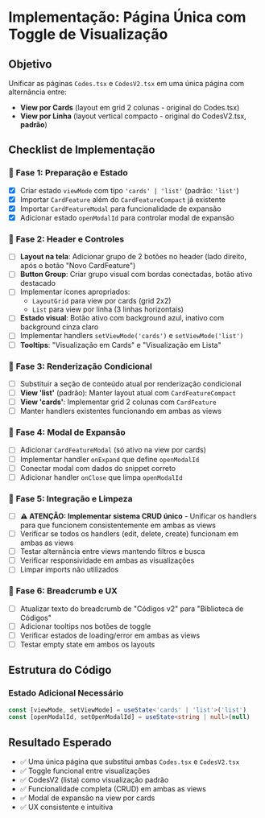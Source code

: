 # Implementação: Página Única com Toggle de Visualização

## Objetivo
Unificar as páginas `Codes.tsx` e `CodesV2.tsx` em uma única página com alternância entre:
- **View por Cards** (layout em grid 2 colunas - original do Codes.tsx)
- **View por Linha** (layout vertical compacto - original do CodesV2.tsx, **padrão**)

## Checklist de Implementação

### 🎯 **Fase 1: Preparação e Estado**
- [x] Criar estado `viewMode` com tipo `'cards' | 'list'` (padrão: `'list'`)
- [x] Importar `CardFeature` além do `CardFeatureCompact` já existente
- [x] Importar `CardFeatureModal` para funcionalidade de expansão
- [x] Adicionar estado `openModalId` para controlar modal de expansão

### 🎯 **Fase 2: Header e Controles**
- [ ] **Layout na tela**: Adicionar grupo de 2 botões no header (lado direito, após o botão "Novo CardFeature")
- [ ] **Button Group**: Criar grupo visual com bordas conectadas, botão ativo destacado
- [ ] Implementar ícones apropriados:
  - `LayoutGrid` para view por cards (grid 2x2)
  - `List` para view por linha (3 linhas horizontais)
- [ ] **Estado visual**: Botão ativo com background azul, inativo com background cinza claro
- [ ] Implementar handlers `setViewMode('cards')` e `setViewMode('list')`
- [ ] **Tooltips**: "Visualização em Cards" e "Visualização em Lista"

### 🎯 **Fase 3: Renderização Condicional**
- [ ] Substituir a seção de conteúdo atual por renderização condicional
- [ ] **View 'list'** (padrão): Manter layout atual com `CardFeatureCompact`
- [ ] **View 'cards'**: Implementar grid 2 colunas com `CardFeature`
- [ ] Manter handlers existentes funcionando em ambas as views

### 🎯 **Fase 4: Modal de Expansão**
- [ ] Adicionar `CardFeatureModal` (só ativo na view por cards)
- [ ] Implementar handler `onExpand` que define `openModalId`
- [ ] Conectar modal com dados do snippet correto
- [ ] Adicionar handler `onClose` que limpa `openModalId`

### 🎯 **Fase 5: Integração e Limpeza**
- [ ] **⚠️ ATENÇÃO: Implementar sistema CRUD único** - Unificar os handlers para que funcionem consistentemente em ambas as views
- [ ] Verificar se todos os handlers (edit, delete, create) funcionam em ambas as views
- [ ] Testar alternância entre views mantendo filtros e busca
- [ ] Verificar responsividade em ambas as visualizações
- [ ] Limpar imports não utilizados

### 🎯 **Fase 6: Breadcrumb e UX**
- [ ] Atualizar texto do breadcrumb de "Códigos v2" para "Biblioteca de Códigos"
- [ ] Adicionar tooltips nos botões de toggle
- [ ] Verificar estados de loading/error em ambas as views
- [ ] Testar empty state em ambos os layouts

## Estrutura do Código

### Estado Adicional Necessário
```typescript
const [viewMode, setViewMode] = useState<'cards' | 'list'>('list')
const [openModalId, setOpenModalId] = useState<string | null>(null)
```

## Resultado Esperado
- ✅ Uma única página que substitui ambas `Codes.tsx` e `CodesV2.tsx`
- ✅ Toggle funcional entre visualizações
- ✅ CodesV2 (lista) como visualização padrão
- ✅ Funcionalidade completa (CRUD) em ambas as views
- ✅ Modal de expansão na view por cards
- ✅ UX consistente e intuitiva 